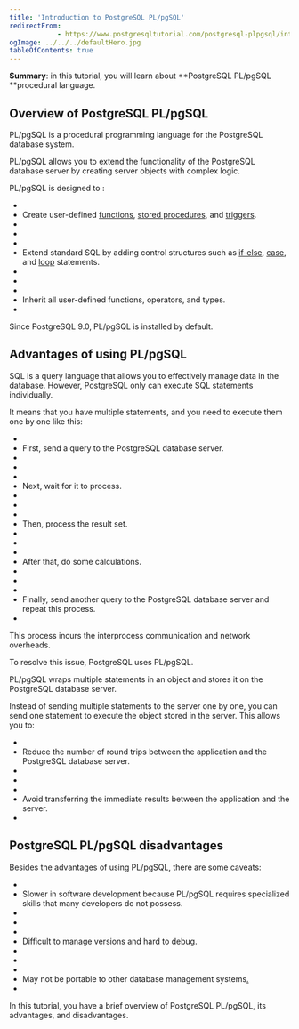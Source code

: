 ```yaml
---
title: 'Introduction to PostgreSQL PL/pgSQL'
redirectFrom: 
            - https://www.postgresqltutorial.com/postgresql-plpgsql/introduction-to-postgresql-stored-procedures/
ogImage: ../../../defaultHero.jpg
tableOfContents: true
---
```



**Summary**: in this tutorial, you will learn about **PostgreSQL PL/pgSQL **procedural language.





## Overview of PostgreSQL PL/pgSQL





PL/pgSQL is a procedural programming language for the PostgreSQL database system.





PL/pgSQL allows you to extend the functionality of the PostgreSQL database server by creating server objects with complex logic.





PL/pgSQL is designed to :





- 
- Create user-defined [functions](https://www.postgresqltutorial.com/postgresql-plpgsql/postgresql-create-function/), [stored procedures](https://www.postgresqltutorial.com/postgresql-plpgsql/postgresql-create-procedure/), and [triggers](https://www.postgresqltutorial.com/postgresql-triggers/).
- 
-
- 
- Extend standard SQL by adding control structures such as [if-else](https://www.postgresqltutorial.com/postgresql-plpgsql/plpgsql-if-else-statements/), [case](https://www.postgresqltutorial.com/postgresql-tutorial/postgresql-case/), and [loop](https://www.postgresqltutorial.com/postgresql-plpgsql/plpgsql-loop-statements/) statements.
- 
-
- 
- Inherit all user-defined functions, operators, and types.
- 





Since PostgreSQL 9.0, PL/pgSQL is installed by default.





## Advantages of using PL/pgSQL





SQL is a query language that allows you to effectively manage data in the database. However, PostgreSQL only can execute SQL statements individually.





It means that you have multiple statements, and you need to execute them one by one like this:





- 
- First, send a query to the PostgreSQL database server.
- 
-
- 
- Next, wait for it to process.
- 
-
- 
- Then, process the result set.
- 
-
- 
- After that, do some calculations.
- 
-
- 
- Finally, send another query to the PostgreSQL database server and repeat this process.
- 





This process incurs the interprocess communication and network overheads.





To resolve this issue, PostgreSQL uses PL/pgSQL.





PL/pgSQL wraps multiple statements in an object and stores it on the PostgreSQL database server.





Instead of sending multiple statements to the server one by one, you can send one statement to execute the object stored in the server. This allows you to:





- 
- Reduce the number of round trips between the application and the PostgreSQL database server.
- 
-
- 
- Avoid transferring the immediate results between the application and the server.
- 





## PostgreSQL PL/pgSQL disadvantages





Besides the advantages of using PL/pgSQL, there are some caveats:





- 
- Slower in software development because PL/pgSQL requires specialized skills that many developers do not possess.
- 
-
- 
- Difficult to manage versions and hard to debug.
- 
-
- 
- May not be portable to other database management systems[.](http://www.mysqltutorial.org)
- 





In this tutorial, you have a brief overview of PostgreSQL PL/pgSQL, its advantages, and disadvantages.


